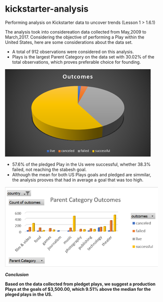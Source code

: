 # kickstarter-analysis
Performing analysis on Kickstarter data to uncover trends (Lesson 1 > 1.6.1)

The analysis took into considereation data collected from May,2009 to March,2017. 
Considering the objective of performing a Play within the United States, here are some considerations about the data set.

- A total of 912 observations were considered on this analysis.
- Plays is the largest Parent Category on the data set with 30.02% of the total observations, which proves preferable choice for founding.

![](https://github.com/fgoulartsalomao/kickstarter-analysis/blob/main/resources/Outcomes.png)

- 57.6% of the pledged Play in the Us were successful, whether 38.3% failed, not reaching the stabesh goal.
- Although the mean for both US Plays goals and pledged are simmilar, the analysis prooves that had in average a goal that was too high.

![](https://github.com/fgoulartsalomao/kickstarter-analysis/blob/main/resources/chart%201.png)

***Conclusion***

**Based on the data collected from pledget plays, we suggest a production Plays at the goals of $3,500.00, which 9.51% above the median for the pleged plays in the US.**
